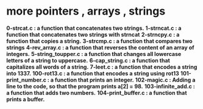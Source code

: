 # more pointers , arrays , strings

**0-strcat.c          : a function that concatenates two strings.**
**1-strncat.c         : a function that concatenates two strings with strncat**
**2-strncpy.c         : a function that copies a string.**
**3-strcmp.c          : a function that compares two strings**
**4-rev_array.c       : a function that reverses the content of an array of integers.**
**5-string_toupper.c  : a function that changes all lowercase letters of a string to uppercase.**
**6-cap_string.c      : a function that capitalizes all words of a string.**
**7-leet.c            : a function that encodes a string into 1337.**
**100-rot13.c         : a function that encodes a string using rot13**
**101-print_number.c  : a function that prints an integer.**
**102-magic.c         : Adding a line to the code, so that the program prints a[2] = 98.**
**103-infinite_add.c  : a function that adds two numbers.**
**104-print_buffer.c  :  a function that prints a buffer.**
